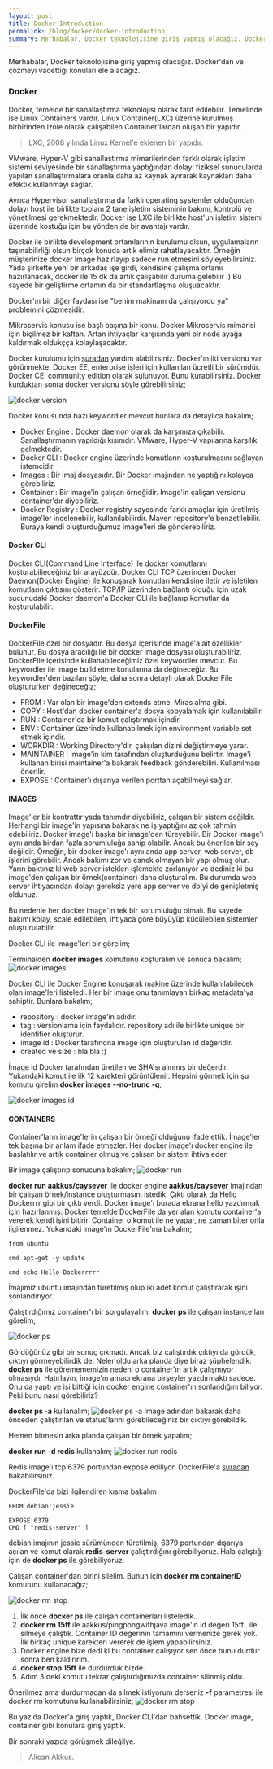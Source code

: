 ```yaml
---
layout: post
title: Docker Introduction
permalink: /blog/docker/docker-introduction
summary: Merhabalar, Docker teknolojisine giriş yapmış olacağız. Docker'dan ve çözmeyi vadettiği konuları ele alacağız.
---
```


Merhabalar, Docker teknolojisine giriş yapmış olacağız. Docker'dan ve çözmeyi vadettiği konuları ele alacağız.

### Docker

Docker, temelde bir sanallaştırma teknolojisi olarak tarif edilebilir. Temelinde ise Linux Containers vardır. Linux Container(LXC) üzerine kurulmuş birbirinden izole olarak çalışabilen Container'lardan oluşan bir yapıdır.

> LXC, 2008 yılında Linux Kernel'e eklenen bir yapıdır.

VMware, Hyper-V gibi sanallaştırma mimarilerinden farklı olarak işletim sistemi seviyesinde bir sanallaştırma yaptığından dolayı fiziksel sunucularda yapılan sanallaştırmalara oranla daha az kaynak ayırarak kaynakları daha efektik kullanmayı sağlar.

Ayrıca Hypervisor sanallaştırma da farklı operating systemler olduğundan dolayı host ile birlikte toplam 2 tane işletim sisteminin bakımı, kontrolü ve yönetilmesi gerekmektedir. Docker ise LXC ile birlikte host'un işletim sistemi üzerinde koştuğu için bu yönden de bir avantajı vardır.

Docker ile birlikte development ortamlarının kurulumu olsun, uygulamaların taşınabilirliği olsun birçok konuda artık elimiz rahatlayacaktır. Örneğin müşterinize docker image hazırlayıp sadece run etmesini söyleyebilirsiniz. Yada şirkette yeni bir arkadaş işe girdi, kendisine çalışma ortamı hazırlanacak, docker ile 15 dk da artık çalışabilir duruma gelebilir :) Bu sayede bir geliştirme ortamın da bir standartlaşma oluşuacaktır.

Docker'ın bir diğer faydası ise "benim makinam da çalışıyordu ya" problemini çözmesidir.

Mikroservis konusu ise başlı başına bir konu. Docker Mikroservis mimarisi için biçilmez bir kaftan. Artan ihtiyaçlar karşısında yeni bir node ayağa kaldırmak oldukçça kolaylaşacaktır.

Docker kurulumu için [şuradan](https://docs.docker.com/engine/installation/) yardım alabilirsiniz. Docker'ın iki versionu var görünmekte. Docker EE, enterprise işleri için kullanılan ücretli bir sürümdür. Docker CE, community edition olarak sulunuyor. Bunu kurabilirsiniz. Docker kurduktan sonra docker versionu şöyle görebilirsiniz;

![docker version](/images/docker/docker-version.png)

Docker konusunda bazı keywordler mevcut bunlara da detaylıca bakalım;
* Docker Engine : Docker daemon olarak da karşımıza çıkabilir. Sanallaştırmanın yapıldığı kısımdır. VMware, Hyper-V yapılarına karşılık gelmektedir.
* Docker CLI : Docker engine üzerinde komutların koşturulmasını sağlayan istemcidir.
* Images : Bir imaj dosyasıdır. Bir Docker imajından ne yaptığını kolayca görebiliriz.
* Container : Bir image'in çalışan örneğidir. Image'in çalışan versionu container'dır diyebiliriz.
* Docker Registry : Docker registry sayesinde farklı amaçlar için üretilmiş image'ler incelenebilir, kullanılabilirdir. Maven repository'e benzetilebilir. Buraya kendi oluşturduğumuz image'leri de gönderebiliriz.


#### Docker CLI

Docker CLI(Command Line Interface) ile docker komutlarını koşturabilieceğiniz bir arayüzdür. Docker CLI TCP üzerinden Docker Daemon(Docker Engine) ile konuşarak komutları kendisine iletir ve işletilen komutların çıktısını gösterir. TCP/IP üzerinden bağlantı olduğu için uzak sucunudaki Docker daemon'a Docker CLI ile bağlanıp komutlar da koşturulabilir.

#### DockerFile

DockerFile özel bir dosyadır. Bu dosya içerisinde image'a ait özellikler bulunur. Bu dosya aracılığı ile bir docker image dosyası oluşturabiliriz. DockerFile içerisinde kullanabileceğimiz özel keywordler mevcut. Bu keywordler ile image build etme konularına da değineceğiz. Bu keywordler'den bazıları şöyle, daha sonra detaylı olarak DockerFile oluştururken değineceğiz;

* FROM : Var olan bir image'den extends etme. Miras alma gibi.
* COPY : Host'dan docker container'a dosya kopyalamak için kullanılabilir.
* RUN : Container'da bir komut çalıştırmak içindir.
* ENV : Container üzerinde kullanabilmek için environment variable set etmek içindir.
* WORKDIR : Working Directory'dir, çalışılan dizini değiştirmeye yarar.
* MAINTAINER : Image'in kim tarafından oluşturduğunu belirtir. Image'i kullanan birisi maintainer'a bakarak feedback gönderebiliri. Kullanılması önerilir.
* EXPOSE : Container'ı dışarıya verilen porttan açabilmeyi sağlar.

#### IMAGES

Image'ler bir kontrattır yada tanımdır diyebiliriz, çalışan bir sistem değildir. Herhangi bir image'in yapısına bakarak ne iş yaptığını az çok tahmin edebiliriz. Docker image'ı başka bir image'den türeyebilir. Bir Docker image'ı aynı anda birdan fazla sorumluluğa sahip olabilir. Ancak bu önerilen bir şey değildir. Örneğin, bir docker image'ı aynı anda app server, web server, db işlerini görebilir. Ancak bakımı zor ve esnek olmayan bir yapı olmuş olur. Yarın baktınız ki web server istekleri işlemekte zorlanıyor ve dediniz ki bu image'den çalışan bir örnek(container) daha oluşturalım. Bu durumda web server ihtiyacından dolayı gereksiz yere app server ve db'yi de genişletmiş oldunuz.

Bu nedenle her docker image'ın tek bir sorumluluğu olmalı. Bu sayede bakımı kolay, scale edilebilen, ihtiyaca göre büyüyüp küçülebilen sistemler oluşturulabilir.

Docker CLI ile image'leri bir görelim;

Terminalden **docker images** komutunu koşturalım ve sonuca bakalım;
![docker images](/images/docker/docker-images.png)

Docker CLI ile Docker Engine konuşarak makine üzerinde kullanılabilecek olan image'leri listeledi. Her bir image onu tanımlayan birkaç metadata'ya sahiptir. Bunlara bakalım;

* repository : docker image'in adıdır.
* tag : versionlama için faydalıdır. repository adı ile birlikte unique bir identifier oluşturur.
* image id : Docker tarafındna image için oluşturulan id değeridir.
* created ve size : bla bla :)

İmage id Docker tarafından üretilen ve SHA'sı alınmış bir değerdir. Yukarıdaki komut ile ilk 12 karekteri görüntülenir. Hepsini görmek için şu komutu girelim **docker images --no-trunc -q**;

![docker images id](/images/docker/docker-images-id.png)

#### CONTAINERS

Container'ların image'lerin çalışan bir örneği olduğunu ifade ettik. İmage'ler tek başına bir anlam ifade etmezler. Her docker image'ı docker engine ile başlatılır ve artık container olmuş ve çalışan bir sistem ihtiva eder.

Bir image çalıştırıp sonucuna bakalım;
![docker run](/images/docker/docker-run.png)

**docker run aakkus/caysever** ile docker engine **aakkus/caysever** imajından bir çalışan örnek/instance oluşturmasını istedik. Çıktı olarak da Hello Dockerrrr gibi bir çıktı verdi. Docker image'ı burada ekrana hello yazdırmak için hazırlanmış. Docker temelde DockerFile da yer alan komutu container'a vererek kendi işini bitirir. Container o komut ile ne yapar, ne zaman biter onla ilgilenmez. Yukarıdaki image'ın DockerFile'ına bakalım;

```
from ubuntu

cmd apt-get -y update

cmd echo Hello Dockerrrrr
```

İmajımız ubuntu imajından türetilmiş olup iki adet komut çalıştırarak işini sonlandırıyor.

Çalıştırdığımız container'ı bir sorgulayalım. **docker ps** ile çalışan instance'ları görelim;

![docker ps](/images/docker/docker-ps.png)

Gördüğünüz gibi bir sonuç çıkmadı. Ancak biz çalıştırdık çıktıyı da gördük, çıktıyı görmeyebilirdik de. Neler oldu arka planda diye biraz şüphelendik. **docker ps** ile göremememizin nedeni o container'ın artık çalışmıyor olmasıydı. Hatırlayın, image'ın amacı ekrana birşeyler yazdırmaktı sadece. Onu da yaptı ve işi bittiği için docker engine container'ın sonlandığını biliyor. Peki bunu nasıl görebiliriz?

**docker ps -a** kullanalım;
![docker ps -a](/images/docker/docker-ps-a.png)
Image adından bakarak daha önceden çalıştırılan ve status'larını görebileceğiniz bir çıktıyı görebildik.

Hemen bitmesin arka planda çalışan bir örnek yapalım;

**docker run -d redis** kullanalım;
![docker run redis](/images/docker/docker-run-redis.png)

Redis image'ı tcp 6379 portundan expose ediliyor. DockerFile'a [şuradan](https://github.com/docker-library/redis/blob/6cb8a8015f126e2a7251c5d011b86b657e9febd6/3.0/Dockerfile) bakabilirsiniz.

DockerFile'da bizi ilgilendiren kısma bakalım
```
FROM debian:jessie

EXPOSE 6379
CMD [ "redis-server" ]
```

debian imajının jessie sürümünden türetilmiş, 6379 portundan dışarıya açılan ve komut olarak **redis-server** çalıştırdığını görebiliyoruz. Hala çalıştığı için de **docker ps** ile görebiliyoruz.

Çalışan container'dan birini silelim. Bunun için **docker rm containerID** komutunu kullanacağız;

![docker rm stop](/images/docker/docker-rm-stop.png)

1. İlk önce **docker ps** ile çalışan containerları listeledik.
2. **docker rm 15ff** ile aakkus/pingpongwithjava image'in id değeri 15ff.. ile silmeye çalıştık. Container ID değerinin tamamını vermenize gerek yok. İlk birkaç unique karekteri vererek de işlem yapabilirsiniz.
3. Docker engine bize dedi ki bu container çalışıyor sen önce bunu durdur sonra ben kaldırırım.
4. **docker stop 15ff** ile durdurduk bizde.
5. Adım 3'deki komutu tekrar çalıştırdığımızda container silinmiş oldu.

Önerilmez ama durdurmadan da silmek istiyorum derseniz **-f** parametresi ile docker rm komutunu kullanabilirsiniz;
![docker rm stop](/images/docker/docker-rm-f.png)

Bu yazıda Docker'a giriş yaptık, Docker CLI'dan bahsettik. Docker image, container gibi konulara giriş yaptık.

Bir sonraki yazıda görüşmek dileğilye.

> Alican Akkus.
